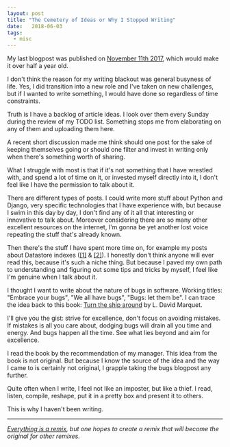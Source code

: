 ```yaml
---
layout: post
title: "The Cemetery of Ideas or Why I Stopped Writing"
date:   2018-06-03
tags:
  - misc
---
```


My last blogpost was published on [November 11th 2017](http://ana-balica.github.io/2017/11/11/python-mutable-vs-immutable/),
which would make it over half a year old.

I don't think the reason for my writing blackout was general busyness of life.
Yes, I did transition into a new role and I've taken on new challenges,
but if I wanted to write something, I would have done so regardless of time constraints.

Truth is I have a backlog of article ideas. I look over them every Sunday during the review of my TODO list.
Something stops me from elaborating on any of them and uploading them here.

A recent short discussion made me think should one post for the sake of keeping themselves going
or should one filter and invest in writing only when there's something worth of sharing.

What I struggle with most is that if it's not something that I have wrestled with, and
spend a lot of time on it, or invested myself directly into it, I don't feel like I have
the permission to talk about it.

There are different types of posts. I could write more stuff about Python and Django,
very specific technologies that I have experience with, but because I swim in this day by day,
I don't find any of it all that interesting or innovative to talk about.
Moreover considering there are so many other excellent resources on the internet,
I'm gonna be yet another lost voice repeating the stuff that's already known.

Then there's the stuff I have spent more time on, for example my posts about Datastore indexes
([[1]](http://ana-balica.github.io/2016/11/20/datastore-indexes-basics/) & [[2]](http://ana-balica.github.io/2016/11/28/intricacies-and-optimization-of-datastore-indexes/)).
I honestly don't think anyone will ever read this, because it's such a niche thing.
But because I paved my own path to understanding and figuring out some tips and tricks by myself,
I feel like I'm genuine when I talk about it.

I thought I want to write about the nature of bugs in software.
Working titles: "Embrace your bugs", "We all have bugs", "Bugs: let them be".
I can trace the idea back to this book: [Turn the ship around](https://www.amazon.co.uk/Turn-Ship-Around-Building-Breaking/dp/1591846404)
by L. David Marquet.

I'll give you the gist: strive for excellence, don't focus on avoiding mistakes.
If mistakes is all you care about, dodging bugs will drain all you time and energy.
And bugs happen all the time. See what lies beyond and aim for excellence.

I read the book by the recommendation of my manager. This idea from the book is not original.
But because I know the source of the idea and the way I came to is certainly not original,
I grapple taking the bugs blogpost any further.

Quite often when I write, I feel not like an imposter, but like a thief.
I read, listen, compile, reshape, put it in a pretty box and present it to others.

This is why I haven't been writing.

---

_[Everything is a remix](https://www.youtube.com/watch?v=nJPERZDfyWc), but one hopes to create a remix that will become the original for other remixes._
